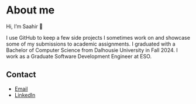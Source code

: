 # About me
Hi, I’m Saahir 👋

I use GitHub to keep a few side projects I sometimes work on and showcase some of my submissions to academic assignments. I graduated with a Bachelor of Computer Science from Dalhousie University in Fall 2024. I work as a Graduate Software Development Engineer at ESO.

## Contact
- [Email](mailto://Saahir.Monowar@dal.ca)
- [LinkedIn](https://www.linkedin.com/in/saahir-monowar/)
